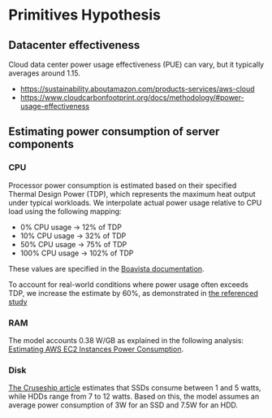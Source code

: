 # Primitives Hypothesis

## Datacenter effectiveness

Cloud data center power usage effectiveness (PUE) can vary, but it typically averages around 1.15.

- https://sustainability.aboutamazon.com/products-services/aws-cloud
- https://www.cloudcarbonfootprint.org/docs/methodology/#power-usage-effectiveness

## Estimating power consumption of server components

### CPU

Processor power consumption is estimated based on their specified Thermal Design Power (TDP), which represents the maximum heat output under typical workloads. We interpolate actual power usage relative to CPU load using the following mapping:

- 0% CPU usage → 12% of TDP
- 10% CPU usage → 32% of TDP
- 50% CPU usage → 75% of TDP
- 100% CPU usage → 102% of TDP

These values are specified in the [Boavista documentation](<(https://doc.api.boavizta.org/Explanations/components/cpu/#model-adaptation-from-tdp)>).

To account for real-world conditions where power usage often exceeds TDP, we increase the estimate by 60%, as demonstrated in [the referenced study](https://www.eatyourbytes.com/fr/cpu-consommation-maximale/)

### RAM

The model accounts 0.38 W/GB as explained in the following analysis: [Estimating AWS EC2 Instances Power Consumption](https://medium.com/teads-engineering/estimating-aws-ec2-instances-power-consumption-c9745e347959).

### Disk

[The Cruseship article](https://cruiseship.cloud/how-much-power-does-a-hard-drive-use/) estimates that SSDs consume between 1 and 5 watts, while HDDs range from 7 to 12 watts. Based on this, the model assumes an average power consumption of 3W for an SSD and 7.5W for an HDD.
